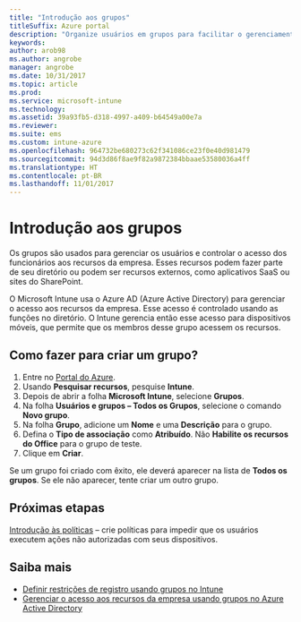 ```yaml
---
title: "Introdução aos grupos"
titleSuffix: Azure portal
description: "Organize usuários em grupos para facilitar o gerenciamento das políticas e dos aplicativos que eles possam acessar."
keywords: 
author: arob98
ms.author: angrobe
manager: angrobe
ms.date: 10/31/2017
ms.topic: article
ms.prod: 
ms.service: microsoft-intune
ms.technology: 
ms.assetid: 39a93fb5-d318-4997-a409-b64549a00e7a
ms.reviewer: 
ms.suite: ems
ms.custom: intune-azure
ms.openlocfilehash: 964732be680273c62f341086ce23f0e40d981479
ms.sourcegitcommit: 94d3d86f8ae9f82a9872384bbaae53580036a4ff
ms.translationtype: HT
ms.contentlocale: pt-BR
ms.lasthandoff: 11/01/2017
---
```

# <a name="get-started-with-groups"></a>Introdução aos grupos

Os grupos são usados para gerenciar os usuários e controlar o acesso dos funcionários aos recursos da empresa. Esses recursos podem fazer parte de seu diretório ou podem ser recursos externos, como aplicativos SaaS ou sites do SharePoint.

O Microsoft Intune usa o Azure AD (Azure Active Directory) para gerenciar o acesso aos recursos da empresa. Esse acesso é controlado usando as funções no diretório. O Intune gerencia então esse acesso para dispositivos móveis, que permite que os membros desse grupo acessem os recursos.

## <a name="how-do-i-create-a-group"></a>Como fazer para criar um grupo?

1. Entre no [Portal do Azure](https://portal.azure.com).
2. Usando **Pesquisar recursos**, pesquise **Intune**.
3. Depois de abrir a folha **Microsoft Intune**, selecione **Grupos**.
4. Na folha **Usuários e grupos – Todos os Grupos**, selecione o comando **Novo grupo**.
5. Na folha **Grupo**, adicione um **Nome** e uma **Descrição** para o grupo.
6. Defina o **Tipo de associação** como **Atribuído**. Não **Habilite os recursos do Office** para o grupo de teste.
7. Clique em **Criar**.

Se um grupo foi criado com êxito, ele deverá aparecer na lista de **Todos os grupos**. Se ele não aparecer, tente criar um outro grupo.

## <a name="next-steps"></a>Próximas etapas

[Introdução às políticas](get-started-policies.md) – crie políticas para impedir que os usuários executem ações não autorizadas com seus dispositivos.

## <a name="learn-more"></a>Saiba mais

* [Definir restrições de registro usando grupos no Intune](groups-add.md)
* [Gerenciar o acesso aos recursos da empresa usando grupos no Azure Active Directory](https://docs.microsoft.com/azure/active-directory/active-directory-manage-groups)
